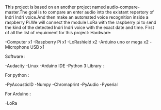This project is based on an another project named audio-compare-master.The goal is to compare an enter audio into the existant repertory of Indri Indri voice.And then make an automated voice recognition inside a raspberry Pi.We will connect the module LoRa with the raspberry pi to send the kind of the detected Indri Indri voice with the exact date and time.
First of all the list of requirment for this project:
Hardware:

 -Computer x1
 -Raspberry Pi x1
 -LoRashield x2
-Arduino uno or mega x2
-Microphone USB x1

Software :

-Audacity
-Linux
-Arduino IDE
-Python 3
Library :

For python :

-PyAcousticID
-Numpy
-Chromaprint
-PyAudio
-Pyserial

For Arduino :

-LoRa


